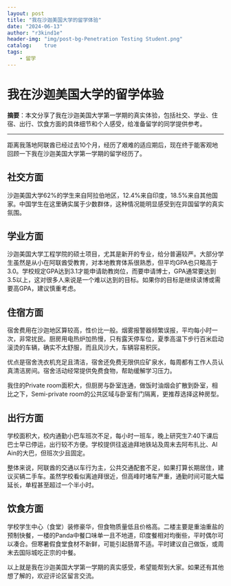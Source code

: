 ```yaml
---
layout: post
title: "我在沙迦美国大学的留学体验"
date: "2024-06-13"
author: "r3kind1e"
header-img: "img/post-bg-Penetration Testing Student.png"
catalog:    true
tags: 
    - 留学
---
```


# 我在沙迦美国大学的留学体验

**摘要**：本文分享了我在沙迦美国大学第一学期的真实体验，包括社交、学业、住宿、出行、饮食方面的具体细节和个人感受，给准备留学的同学提供参考。

---

距离我落地阿联酋已经过去10个月，经历了艰难的适应期后，现在终于能客观地回顾一下我在沙迦美国大学第一学期的留学经历了。

## 社交方面

沙迦美国大学62%的学生来自阿拉伯地区，12.4%来自印度，18.5%来自其他国家。中国学生在这里确实属于少数群体，这种情况能明显感受到在异国留学的真实氛围。

## 学业方面

沙迦美国大学工程学院的硕士项目，尤其是新开的专业，给分普遍较严。大部分学生虽然是从小在阿联酋受教育，对本地教育体系很熟悉，但平均GPA也只略高于3.0。学校规定GPA达到3.1才能申请助教岗位，而要申请博士，GPA通常要达到3.5以上，这对很多人来说是一个难以达到的目标。如果你的目标是继续读博或需要高GPA，建议慎重考虑。

## 住宿方面

宿舍费用在沙迦地区算较高，性价比一般。烟雾报警器频繁误报，平均每小时一次，非常扰民。厨房用电热炉加热慢，只有露天停车位，夏季高温下步行百米启动滚烫的车辆，确实不太舒服，而且风沙大，车辆容易积灰。

优点是宿舍洗衣机充足且清洁，宿舍还免费无限供应矿泉水，每周都有工作人员认真清洁房间。宿舍活动经常提供免费食物，帮助缓解学习压力。

我住的Private room面积大，但厨房与卧室连通，做饭时油烟会扩散到卧室，相比之下，Semi-private room的公共区域与卧室有门隔离，更推荐选择这种房型。

## 出行方面

学校面积大，校内通勤小巴车班次不足，每小时一班车，晚上研究生7:40下课后巴士早已停运，出行较不方便。学校提供往返迪拜地铁站及周末去阿布扎比、Al Ain的大巴，但班次少且固定。

整体来说，阿联酋的交通以车行为主，公共交通配套不足，如果打算长期居住，建议买辆二手车。虽然学校看似离迪拜很近，但高峰时堵车严重，通勤时间可能大幅延长，单程甚至超过一个半小时。

## 饮食方面

学校学生中心（食堂）装修豪华，但食物质量低且价格高。二楼主要是重油重盐的预制快餐，一楼的Panda中餐口味单一且不地道，印度餐相对均衡些，平时偶尔可以凑合。但寒暑假食堂食材不新鲜，可能引起肠胃不适。平时建议自己做饭，或周末去国际城吃正宗的中餐。

以上就是我在沙迦美国大学第一学期的真实感受，希望能帮到大家。如果还有其他想了解的，欢迎评论区留言交流。
